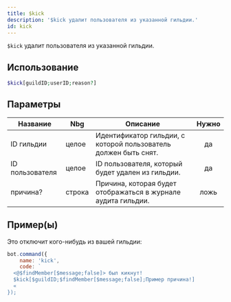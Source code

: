```yaml
---
title: $kick
description: '$kick удалит пользователя из указанной гильдии.'
id: kick
---
```


`$kick` удалит пользователя из указанной гильдии.

## Использование

```php
$kick[guildID;userID;reason?]
```

## Параметры

| Название        | Nbg    | Описание                                                        | Нужно |
| --------------- | ------ | --------------------------------------------------------------- |:-----:|
| ID гильдии      | целое  | Идентификатор гильдии, с которой пользователь должен быть снят. |  да   |
| ID пользователя | целое  | ID пользователя, который будет удален из гильдии.               |  да   |
| причина?        | строка | Причина, которая будет отображаться в журнале аудита гильдии.   | ложь  |

## Пример(ы)

Это отключит кого-нибудь из вашей гильдии:

```javascript
bot.command({
    name: 'kick',
    code: `
  <@$findMember[$message;false]> был кикнут!
  $kick[$guildID;$findMember[$message;false];Пример причина!]
  «
});
```
